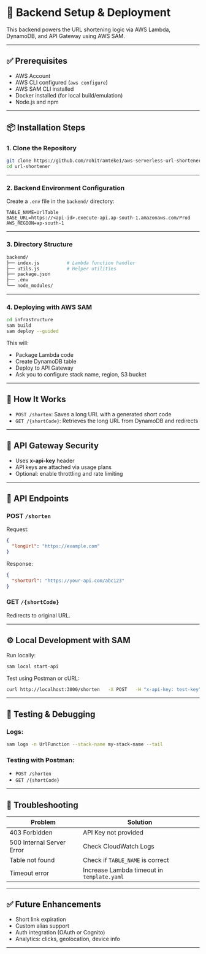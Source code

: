 # 🚀 Backend Setup & Deployment

This backend powers the URL shortening logic via AWS Lambda, DynamoDB, and API Gateway using AWS SAM.

---

## ✅ Prerequisites

- AWS Account
- AWS CLI configured (`aws configure`)
- AWS SAM CLI installed
- Docker installed (for local build/emulation)
- Node.js and npm

---

## 📦 Installation Steps

### 1. Clone the Repository

```bash
git clone https://github.com/rohitramteke1/aws-serverless-url-shortener
cd url-shortener
```

---

### 2. Backend Environment Configuration

Create a `.env` file in the `backend/` directory:

```env
TABLE_NAME=UrlTable
BASE_URL=https://<api-id>.execute-api.ap-south-1.amazonaws.com/Prod
AWS_REGION=ap-south-1
```

---

### 3. Directory Structure

```bash
backend/
├── index.js          # Lambda function handler
├── utils.js          # Helper utilities
├── package.json
├── .env
└── node_modules/
```

---

### 4. Deploying with AWS SAM

```bash
cd infrastructure
sam build
sam deploy --guided
```

This will:
- Package Lambda code
- Create DynamoDB table
- Deploy to API Gateway
- Ask you to configure stack name, region, S3 bucket

---

## 🧠 How It Works

- `POST /shorten`: Saves a long URL with a generated short code
- `GET /{shortCode}`: Retrieves the long URL from DynamoDB and redirects

---

## 🔑 API Gateway Security

- Uses **x-api-key** header
- API keys are attached via usage plans
- Optional: enable throttling and rate limiting

---

## 🔗 API Endpoints

### POST `/shorten`

Request:
```json
{
  "longUrl": "https://example.com"
}
```

Response:
```json
{
  "shortUrl": "https://your-api.com/abc123"
}
```

### GET `/{shortCode}`

Redirects to original URL.

---

## ⚙️ Local Development with SAM

Run locally:
```bash
sam local start-api
```

Test using Postman or cURL:
```bash
curl http://localhost:3000/shorten   -X POST   -H "x-api-key: test-key"   -d '{"longUrl": "https://example.com"}'
```

---

## 📐 Testing & Debugging

### Logs:
```bash
sam logs -n UrlFunction --stack-name my-stack-name --tail
```

### Testing with Postman:
- `POST /shorten`
- `GET /{shortCode}`

---

## 🚩 Troubleshooting

| Problem                | Solution |
|------------------------|----------|
| 403 Forbidden          | API Key not provided |
| 500 Internal Server Error | Check CloudWatch Logs |
| Table not found        | Check if `TABLE_NAME` is correct |
| Timeout error          | Increase Lambda timeout in `template.yaml` |

---

## ✅ Future Enhancements

- Short link expiration
- Custom alias support
- Auth integration (OAuth or Cognito)
- Analytics: clicks, geolocation, device info

---
